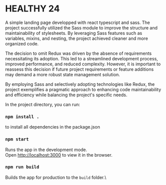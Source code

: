 # HEALTHY 24
A simple landing page developped with react typescript and sass.
The project successfully utilized the Sass module to improve the structure and maintainability of stylesheets. By leveraging Sass features such as variables, mixins, and nesting, the project achieved cleaner and more organized code.

The decision to omit Redux was driven by the absence of requirements necessitating its adoption. This led to a streamlined development process, improved performance, and reduced complexity. However, it is important to reassess this decision if future project requirements or feature additions may demand a more robust state management solution.

By employing Sass and selectively adopting technologies like Redux, the project exemplifies a pragmatic approach to enhancing code maintainability and efficiency while balancing the project's specific needs.

In the project directory, you can run:

### `npm install .` 
to install all dependencies in the package.json
### `npm start`

Runs the app in the development mode.\
Open [http://localhost:3000](http://localhost:3000) to view it in the browser.

### `npm run build`

Builds the app for production to the `build` folder.\
